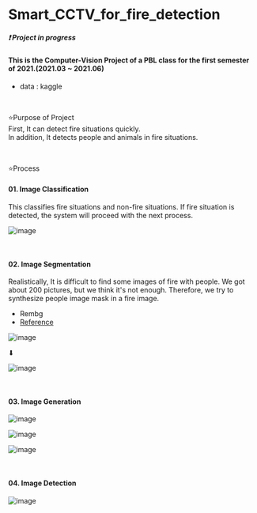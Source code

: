 # Smart_CCTV_for_fire_detection
##### ❗ Project in progress
#### This is the Computer-Vision Project of a PBL class for the first semester of 2021.(2021.03 ~ 2021.06)

- data : kaggle


<br/>

⭐Purpose of Project <br/>
First, It can detect fire situations quickly. <br/>
In addition, It detects people and animals in fire situations.

<br/>

⭐Process

#### 01. Image Classification
This classifies fire situations and non-fire situations.
If fire situation is detected, the system will proceed with the next process.

![image](https://user-images.githubusercontent.com/75927569/118815403-2e173e80-b8ec-11eb-80b8-162a5cc4f5cc.png)

<br/>

#### 02. Image Segmentation
Realistically, It is difficult to find some images of fire with people. 
We got about 200 pictures, but we think it's not enough.
Therefore, we try to synthesize people image mask in a fire image.
- Rembg
- [Reference](https://github.com/danielgatis/rembg.git)

![image](https://user-images.githubusercontent.com/75927569/118816283-fa88e400-b8ec-11eb-9a72-de97ef72ffe1.png)

⬇

![image](https://user-images.githubusercontent.com/75927569/118816391-17bdb280-b8ed-11eb-8e9f-0c081c94a55d.png)

<br/>

#### 03. Image Generation
![image](https://user-images.githubusercontent.com/75927569/118816477-2a37ec00-b8ed-11eb-92c2-5aeff260e3c7.png)

![image](https://user-images.githubusercontent.com/75927569/118816503-30c66380-b8ed-11eb-9da5-c2729de24427.png)

![image](https://user-images.githubusercontent.com/75927569/118816527-358b1780-b8ed-11eb-951d-aa7663c6a7ac.png)


<br/>

#### 04. Image Detection
![image](https://user-images.githubusercontent.com/75927569/118816587-49cf1480-b8ed-11eb-9b7d-3421561b0b11.png)



